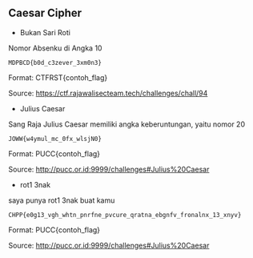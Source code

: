 ## Caesar Cipher

- Bukan Sari Roti

Nomor Absenku di Angka 10

```
MDPBCD{b0d_c3zever_3xm0n3}
```

Format: CTFRST{contoh_flag}

Source: https://ctf.rajawalisecteam.tech/challenges/chall/94

- Julius Caesar

Sang Raja Julius Caesar memiliki angka keberuntungan, yaitu nomor 20

```
JOWW{w4ymul_mc_0fx_wlsjN0}
```

Format: PUCC{contoh_flag}

Source: http://pucc.or.id:9999/challenges#Julius%20Caesar

- rot1 3nak

saya punya rot1 3nak buat kamu

```
CHPP{e0g13_vgh_whtn_pnrfne_pvcure_qratna_ebgnfv_fronalnx_13_xnyv}
```

Format: PUCC{contoh_flag}

Source: http://pucc.or.id:9999/challenges#Julius%20Caesar
